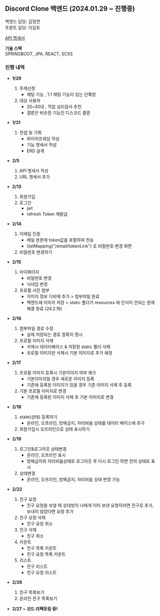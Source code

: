 ## Discord Clone 백엔드 (2024.01.29 ~ 진행중)

백엔드 담당: 김정연 <br>
프론트 담당: 이길호 

[API 명세서](https://docs.google.com/spreadsheets/d/1hxbx__Gz9DKd2sEl_v-7-JrF99VRnm534RZEoAIE6Ng/edit#gid=0)

**기술 스택** <br>
SPRINGBOOT, JPA, REACT, SCSS 

### 진행 내역

- **1/29**
  1. 주제선정
      - 채팅 기능 , 1:1 채팅 기능이 있는 단톡방  
  3. 대상 사용자
      - 20~30대 , 직업 심리검사 추천
      - 결론은 비슷한 기능인 디스코드 클론 

- **1/31**
  1. 컨셉 및 기획
      - 와이어프레임 작성
      - 기능 명세서 작성
      - ERD 설계

- **2/5**
  1. API 명세서 작성
  2. URL 명세서 추가

- **2/13**
  1. 회원가입
  2. 로그인
      - jwt
      - refresh Token 재발급

- **2/14**
  1. 이메일 인증
      - 메일 본문에 token값을 포함하여 전송 
      - GetMapping("/email/tokenLink") 로 비밀번호 변경 화면 
  2. 비밀번호 변경하기

- **2/15**
  1. 마이페이지
      - 비밀번호 변경
      - 닉네임 변경
  2. 프로필 사진 첨부
     - 이미지 정보 디비에 추가 > 첨부파일 완료 
     - 백엔드에 이미지 저장 > static 폴더가 resources 에 인식이 안되는 문제 해결 완료 (24.2.16)

- **2/16**
  1. 첨부파일 경로 수정
     - 실제 저장되는 경로 정확히 명시
  2. 프로필 이미지 삭제
     - 삭제시 데이터베이스 & 저장된 static 폴더 삭제
     - 프로필 이미지만 삭제시 기본 이미지로 추가 예정

- **2/17**
  1. 프로필 이미지 등록시 기본이미지 여부 체크
     - 기본이미지일 경우 새로운 이미지 등록
     - 기존에 등록된 이미지가 있을 경우 기존 이미지 삭제 후 등록 
  2. 기본 프로필 이미지로 변경 
     - 기존에 등록된 이미지 삭제 후 기본 이미지로 변경 

- **2/18**
  1. state(상태) 등록하기
     - 온라인, 오프라인, 방해금지, 자리비움 상태를 데이터 베이스에 추가
  2. 회원가입시 오프라인으로 상태 표시하기
 
- **2/19**
  1. 로그인&로그아웃 상태변경 
     - 온라인, 오프라인 표시
     - 방해금지와 자리비움상태로 로그아웃 후 다시 로그인 하면 전의 상태로 표시 
  2. 상태변경
     - 온라인, 오프라인, 방해금지, 자리비움 상태 변경 가능

- **2/22**
  1. 친구 요청 
     - 친구 요청을 보낼 때 상대방이 나에게 이미 보낸 요청이라면 친구로 추가, 보내지 않았다면 요청 추가 
  2. 친구 요청 삭제 
     - 친구 요청 취소
  3. 친구 삭제
     - 친구 취소
  4. 카운트
     - 친구 목록 카운트
     - 친구 요청 목록 카운트
  5. 리스트
     - 친구 리스트
     - 친구 요청 리스트
    
- **2/26**
  1. 친구 목록보기
  2. 온라인 친구 목록보기

- **2/27 ~ 코드 리팩토링 중!**
